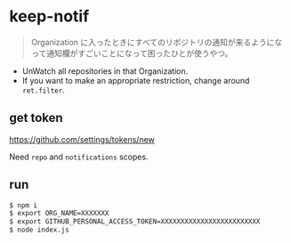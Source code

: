 # keep-notif

> Organization に入ったときにすべてのリポジトリの通知が来るようになって通知欄がすごいことになって困ったひとが使うやつ。

- UnWatch all repositories in that Organization.
- If you want to make an appropriate restriction, change around `ret.filter`.

## get token

https://github.com/settings/tokens/new

Need `repo` and `notifications` scopes.

## run

```bash
$ npm i
$ export ORG_NAME=XXXXXXX
$ export GITHUB_PERSONAL_ACCESS_TOKEN=XXXXXXXXXXXXXXXXXXXXXXXXX
$ node index.js
```
